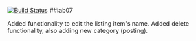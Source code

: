 [![Build Status](https://travis-ci.com/haitle16/lab-07.svg?branch=master)](https://travis-ci.com/haitle16/lab-07)
##lab07

Added functionality to edit the listing item's name.
Added delete functionality, also adding new category (posting).
